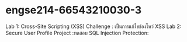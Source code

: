 # engse214-66543210030-3
Lab 1: Cross-Site Scripting (XSS) Challenge : เป็นการแก้ไขช่องโหว่ XSS
Lab 2: Secure User Profile Project :ทดสอบ SQL Injection Protection: